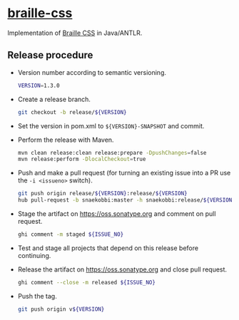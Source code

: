 [braille-css][]
===============

Implementation of [Braille CSS][braille-css-spec] in Java/ANTLR.

Release procedure
-----------------
- Version number according to semantic versioning.

  ```sh
  VERSION=1.3.0
  ```
  
- Create a release branch.

  ```sh
  git checkout -b release/${VERSION}
  ```
  
- Set the version in pom.xml to `${VERSION}-SNAPSHOT` and commit.
- Perform the release with Maven.

  ```sh
  mvn clean release:clean release:prepare -DpushChanges=false
  mvn release:perform -DlocalCheckout=true
  ```
  
- Push and make a pull request (for turning an existing issue into a PR use the `-i <issueno>` switch).

  ```sh
  git push origin release/${VERSION}:release/${VERSION}
  hub pull-request -b snaekobbi:master -h snaekobbi:release/${VERSION} -m "Release version ${VERSION}"
  ```
  
- Stage the artifact on https://oss.sonatype.org and comment on pull request.

  ```sh
  ghi comment -m staged ${ISSUE_NO}
  ```
  
- Test and stage all projects that depend on this release before continuing.
- Release the artifact on https://oss.sonatype.org and close pull request.

  ```sh
  ghi comment --close -m released ${ISSUE_NO}
  ```
  
- Push the tag.

  ```sh
  git push origin v${VERSION}
  ```
  

[braille-css-spec]: http://snaekobbi.github.io/braille-css-spec
[braille-css]: http://snaekobbi.github.io/braille-css
